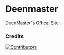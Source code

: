 # Deenmaster
DeenMaster's Offical Site

### Credits

[![Contributors](https://contrib.rocks/image?repo=DeenMaster/DeenMaster)](https://github.com/DeenMaster/DeenMaster/graphs/contributors)


